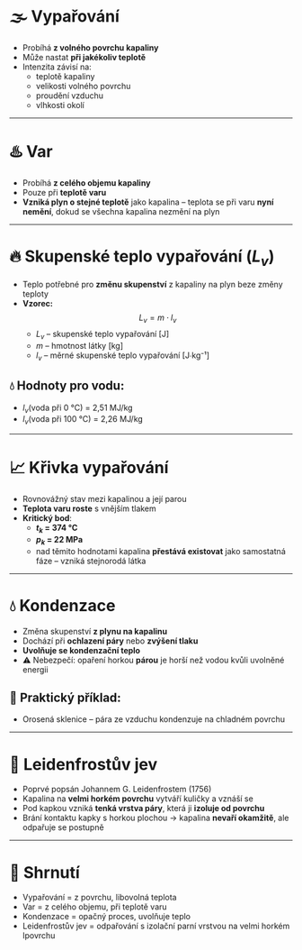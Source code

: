 # 🌫️ Vypařování
- Probíhá **z volného povrchu kapaliny**
- Může nastat **při jakékoliv teplotě**
- Intenzita závisí na:
  - teplotě kapaliny
  - velikosti volného povrchu
  - proudění vzduchu
  - vlhkosti okolí

---

# ♨️ Var
- Probíhá **z celého objemu kapaliny**
- Pouze při **teplotě varu**
- **Vzniká plyn o stejné teplotě** jako kapalina – teplota se při varu **nyní nemění**, dokud se všechna kapalina nezmění na plyn

---

# 🔥 Skupenské teplo vypařování ($L_v$)
- Teplo potřebné pro **změnu skupenství** z kapaliny na plyn beze změny teploty
- **Vzorec:**
  $$
  L_{v}=m \cdot l_{v}
  $$
  - $L_v$ – skupenské teplo vypařování \[J\]
  - $m$ – hmotnost látky \[kg\]
  - $l_v$ – měrné skupenské teplo vypařování \[J∙kg⁻¹\]

## 💧 Hodnoty pro vodu:
- $l_v$(voda při 0 °C) = 2,51 MJ/kg  
- $l_v$(voda při 100 °C) = 2,26 MJ/kg

---

# 📈 Křivka vypařování
- Rovnovážný stav mezi kapalinou a její parou
- **Teplota varu roste** s vnějším tlakem
- **Kritický bod**:
  - **$t_k$ = 374 °C**
  - **$p_k$ = 22 MPa**
  - nad těmito hodnotami kapalina **přestává existovat** jako samostatná fáze – vzniká stejnorodá látka

---

# 💧 Kondenzace
- Změna skupenství **z plynu na kapalinu**
- Dochází při **ochlazení páry** nebo **zvýšení tlaku**
- **Uvolňuje se kondenzační teplo**
- ⚠️ Nebezpečí: opaření horkou **párou** je horší než vodou kvůli uvolněné energii

## 🧊 Praktický příklad:
- Orosená sklenice – pára ze vzduchu kondenzuje na chladném povrchu

---

# 🔬 Leidenfrostův jev
- Poprvé popsán Johannem G. Leidenfrostem (1756)
- Kapalina na **velmi horkém povrchu** vytváří kuličky a vznáší se
- Pod kapkou vzniká **tenká vrstva páry**, která ji **izoluje od povrchu**
- Brání kontaktu kapky s horkou plochou → kapalina **nevaří okamžitě**, ale odpařuje se postupně

---

# 📌 Shrnutí
- Vypařování = z povrchu, libovolná teplota  
- Var = z celého objemu, při teplotě varu  
- Kondenzace = opačný proces, uvolňuje teplo  
- Leidenfrostův jev = odpařování s izolační parní vrstvou na velmi horkém lpovrchu

